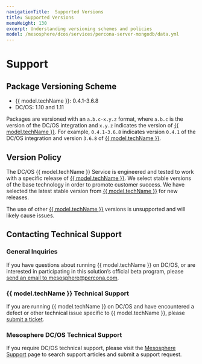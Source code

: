 ```yaml
---
navigationTitle:  Supported Versions
title: Supported Versions
menuWeight: 130
excerpt: Understanding versioning schemes and policies
model: /mesosphere/dcos/services/percona-server-mongodb/data.yml
---
```


# Support

<a name="package-versioning-scheme"></a>

## Package Versioning Scheme

- {{ model.techName }}: 0.4.1-3.6.8
- DC/OS: 1.10 and 1.11

Packages are versioned with an `a.b.c-x.y.z` format, where `a.b.c` is the version of the DC/OS integration and `x.y.z` indicates the version of [{{ model.techName }}](https://www.percona.com/software/mongo-database/percona-server-for-mongodb). For example, `0.4.1-3.6.8` indicates version `0.4.1` of the DC/OS integration and version `3.6.8` of [{{ model.techName }}](https://www.percona.com/software/mongo-database/percona-server-for-mongodb).

<a name="version-policy"></a>

## Version Policy

The DC/OS {{ model.techName }} Service is engineered and tested to work with a specific release of [{{ model.techName }}](https://www.percona.com/software/mongo-database/percona-server-for-mongodb). We select stable versions of the base technology in order to promote customer success. We have selected the latest stable version from [{{ model.techName }}](https://www.percona.com/software/mongo-database/percona-server-for-mongodb) for new releases.

The use of other [{{ model.techName }}](https://www.percona.com/software/mongo-database/percona-server-for-mongodb) versions is unsupported and will likely cause issues.

<a name="contacting-technical-support"></a>
## Contacting Technical Support

### General Inquiries
If you have questions about running {{ model.techName }} on DC/OS, or are interested in participating in this solution’s official beta program, please [send an email to mesosphere@percona.com](mailto:mesosphere@percona.com).

### {{ model.techName }} Technical Support
If you are running {{ model.techName }} on DC/OS and have encountered a defect or other technical issue specific to {{ model.techName }}, please [submit a ticket](https://jira.percona.com/secure/CreateIssue!default.jspa?pid=12402).

### Mesosphere DC/OS Technical Support
If you require DC/OS technical support, please visit the [Mesosphere Support](https://support.mesosphere.com/s/) page to search support articles and submit a support request.
